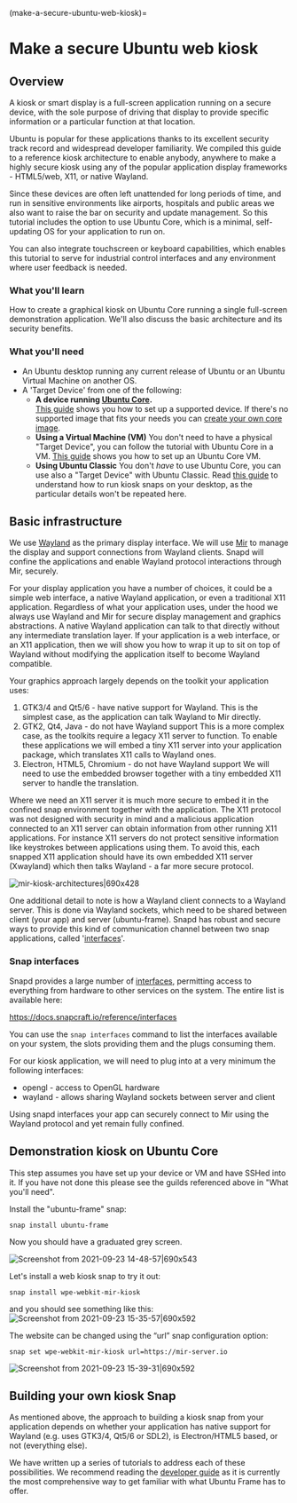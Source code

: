 (make-a-secure-ubuntu-web-kiosk)=

# Make a secure Ubuntu web kiosk

## Overview

A kiosk or smart display is a full-screen application running on a secure device, with the sole purpose of driving that display to provide specific information or a particular function at that location.

Ubuntu is popular for these applications thanks to its excellent security track record and widespread developer familiarity. We compiled this guide to a reference kiosk architecture to enable anybody, anywhere to make a highly secure kiosk using any of the popular application display frameworks - HTML5/web, X11, or native Wayland.

Since these devices are often left unattended for long periods of time, and run in sensitive environments like airports, hospitals and public areas we also want to raise the bar on security and update management. So this tutorial includes the option to use Ubuntu Core, which is a minimal, self-updating OS for your application to run on.

You can also integrate touchscreen or keyboard capabilities, which enables this tutorial to serve for industrial control interfaces and any environment where user feedback is needed.

### What you'll learn

How to create a graphical kiosk on Ubuntu Core running a single full-screen demonstration application. We'll also discuss the basic architecture and its security benefits.

### What you'll need

- An Ubuntu desktop running any current release of Ubuntu or an Ubuntu Virtual Machine on another OS.
- A 'Target Device' from one of the following:
  - **A device running [Ubuntu Core](https://www.ubuntu.com/core).**<br /> [This guide](https://developer.ubuntu.com/core/get-started/installation-medias) shows you how to set up a supported device. If there's no supported image that fits your needs you can [create your own core image](https://snapcraft.io/tutorials/create-your-own-core-20-image).
  - **Using a Virtual Machine (VM)** You don't need to have a physical "Target Device", you can follow the tutorial with Ubuntu Core in a VM. [This guide](https://discourse.ubuntu.com/t/ubuntu-core-preparing-a-virtual-machine-with-graphics-support/22471) shows you how to set up an Ubuntu Core VM.
  - **Using Ubuntu Classic** You don't *have* to use Ubuntu Core, you can use also a "Target Device" with Ubuntu Classic. Read [this guide](https://discourse.ubuntu.com/t/howto-run-your-kiosk-snap-on-your-desktop/11180) to understand how to run kiosk snaps on your desktop, as the particular details won't be repeated here.

## Basic infrastructure

We use [Wayland](https://wayland.freedesktop.org/) as the primary display interface. We will use [Mir](https://mir-server.io/) to manage the display and support connections from Wayland clients. Snapd will confine the applications and enable Wayland protocol interactions through Mir, securely.

For your display application you have a number of choices, it could be a simple web interface, a native Wayland application, or even a traditional X11 application. Regardless of what your application uses, under the hood we always use Wayland and Mir for secure display management and graphics abstractions. A native Wayland application can talk to that directly without any intermediate translation layer. If your application is a web interface, or an X11 application, then we will show you how to wrap it up to sit on top of Wayland without modifying the application itself to become Wayland compatible.

Your graphics approach largely depends on the toolkit your application uses:

1. GTK3/4 and Qt5/6 - have native support for Wayland. This is the simplest case, as the application can talk Wayland to Mir directly.
1. GTK2, Qt4, Java - do not have Wayland support This is a more complex case, as the toolkits require a legacy X11 server to function. To enable these applications we will embed a tiny X11 server into your application package, which translates X11 calls to Wayland ones.
1. Electron, HTML5, Chromium - do not have Wayland support We will need to use the embedded browser together with a tiny embedded X11 server to handle the translation.

Where we need an X11 server it is much more secure to embed it in the confined snap environment together with the application. The X11 protocol was not designed with security in mind and a malicious application connected to an X11 server can obtain information from other running X11 applications. For instance X11 servers do not protect sensitive information like keystrokes between applications using them. To avoid this, each snapped X11 application should have its own embedded X11 server (Xwayland) which then talks Wayland - a far more secure protocol.

![mir-kiosk-architectures|690x428](722b008b93317a7fe95abf4743685cc4d79f5eb5.png)

One additional detail to note is how a Wayland client connects to a Wayland server. This is done via Wayland sockets, which need to be shared between client (your app) and server (ubuntu-frame). Snapd has robust and secure ways to provide this kind of communication channel between two snap applications, called '[interfaces](https://docs.snapcraft.io/core/interfaces)'.

### Snap interfaces

Snapd provides a large number of [interfaces](https://docs.snapcraft.io/core/interfaces), permitting access to everything from hardware to other services on the system. The entire list is available here:

<https://docs.snapcraft.io/reference/interfaces>

You can use the `snap interfaces` command to list the interfaces available on your system, the slots providing them and the plugs consuming them.

For our kiosk application, we will need to plug into at a very minimum the following interfaces:

- opengl - access to OpenGL hardware
- wayland - allows sharing Wayland sockets between server and client

Using snapd interfaces your app can securely connect to Mir using the Wayland protocol and yet remain fully confined.

## Demonstration kiosk on Ubuntu Core

This step assumes you have set up your device or VM and have SSHed into it. If you have not done this please see the guilds referenced above in "What you'll need".

Install the "ubuntu-frame" snap:

```text
snap install ubuntu-frame
```

Now you should have a graduated grey screen.

![Screenshot from 2021-09-23 14-48-57|690x543](22737d7bf315f4c377b816f579d6a8fce8f96e2c.png)

Let's install a web kiosk snap to try it out:

```text
snap install wpe-webkit-mir-kiosk
```

and you should see something like this:
![Screenshot from 2021-09-23 15-35-57|690x592](25b062438d89913b4902c3b7cb4b859e048fce2f.jpeg)

The website can be changed using the “url” snap configuration option:

```text
snap set wpe-webkit-mir-kiosk url=https://mir-server.io
```

![Screenshot from 2021-09-23 15-39-31|690x592](c54d5843abfd63adcfb81c40901372c77e911a70.jpeg)

## Building your own kiosk Snap

As mentioned above, the approach to building a kiosk snap from your application depends on whether your application has native support for Wayland (e.g. uses GTK3/4, Qt5/6 or SDL2), is Electron/HTML5 based, or not (everything else).

We have written up a series of tutorials to address each of these possibilities. We recommend reading the [developer guide](https://mir-server.io/docs/developer-guide) as it is currently the most comprehensive way to get familiar with what Ubuntu Frame has to offer.
